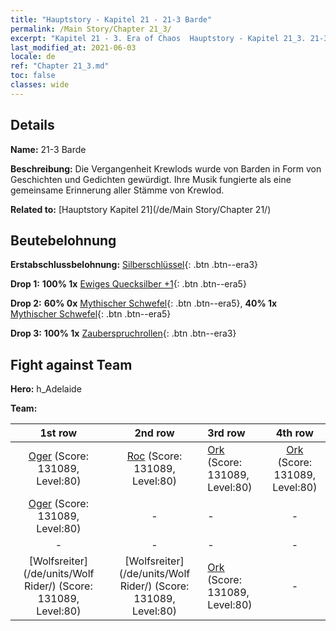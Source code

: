 ```yaml
---
title: "Hauptstory - Kapitel 21 - 21-3 Barde"
permalink: /Main Story/Chapter 21_3/
excerpt: "Kapitel 21 - 3. Era of Chaos  Hauptstory - Kapitel 21_3. 21-3 Barde"
last_modified_at: 2021-06-03
locale: de
ref: "Chapter 21_3.md"
toc: false
classes: wide
---
```


## Details

 **Name:** 21-3 Barde

 **Beschreibung:** Die Vergangenheit Krewlods wurde von Barden in Form von Geschichten und Gedichten gewürdigt. Ihre Musik fungierte als eine gemeinsame Erinnerung aller Stämme von Krewlod.

 **Related to:** [Hauptstory Kapitel 21](/de/Main Story/Chapter 21/)

## Beutebelohnung

 **Erstabschlussbelohnung:** [Silberschlüssel](/ItemsDE/con_693/){: .btn .btn--era3}

 **Drop 1:** **100% 1x** [Ewiges Quecksilber +1](/ItemsDE/mat_70/){: .btn .btn--era5}

 **Drop 2:** **60% 0x** [Mythischer Schwefel](/ItemsDE/mat_64/){: .btn .btn--era5}, **40% 1x** [Mythischer Schwefel](/ItemsDE/mat_64/){: .btn .btn--era5}

 **Drop 3:** **100% 1x** [Zauberspruchrollen](/ItemsDE/con_694/){: .btn .btn--era3}


## Fight against Team
 **Hero:** h_Adelaide

 **Team:**


  | 1st row | 2nd row | 3rd row | 4th row |
  |:----:|:----:|:----|:----:|
  | [Oger](/de/units/Ogre/) (Score: 131089, Level:80)  | [Roc](/de/units/Roc/) (Score: 131089, Level:80)  | [Ork](/de/units/Orc/) (Score: 131089, Level:80)  | [Ork](/de/units/Orc/) (Score: 131089, Level:80)  |
  | [Oger](/de/units/Ogre/) (Score: 131089, Level:80)  | - | - | - |
  | - | - | - | - |
  | [Wolfsreiter](/de/units/Wolf Rider/) (Score: 131089, Level:80)  | [Wolfsreiter](/de/units/Wolf Rider/) (Score: 131089, Level:80)  | [Ork](/de/units/Orc/) (Score: 131089, Level:80)  | - |


